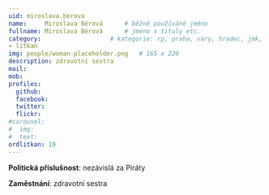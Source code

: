 ```yaml
---
uid: miroslava.berova
name:     Miroslava Bérová  	# běžně používáné jméno
fullname: Miroslava Bérová  	# jméno s tituly etc.
category:                 	# kategorie: rp, praha, vary, hradec, jmk, senat
- litkan
img: people/woman-placeholder.png   # 165 x 220
description: zdravotní sestra
mail:
mob:
profiles:
  github:
  facebook:
  twitter:
  flickr:
#carousel:
#  img: 
#  text: 
ordlitkan: 19
---
```

**Politická příslušnost**: nezávislá za Piráty
 
**Zaměstnání**: zdravotní sestra

